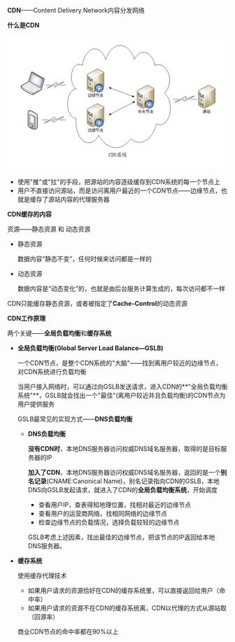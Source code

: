 **CDN**——Content Delivery Network内容分发网络



**什么是CDN**

![img](p/img_8.png)

* 使用"推"或"拉"的手段，把源站的内容逐级缓存到CDN系统的每一个节点上
* 用户不直接访问源站，而是访问离用户最近的一个CDN节点——边缘节点，也就是缓存了源站内容的代理服务器



**CDN缓存的内容**

资源——静态资源 和 动态资源

* 静态资源

  数据内容“静态不变”，任何时候来访问都是一样的

* 动态资源

  数据内容是“动态变化”的，也就是由后台服务计算生成的，每次访问都不一样

CDN只能缓存静态资源，或者被指定了**Cache-Control**的动态资源



**CDN工作原理**

两个关键——**全局负载均衡**和**缓存系统**

* **全局负载均衡(Global Server Load Balance—GSLB)**

  一个CDN节点，是整个CDN系统的"大脑"——找到离用户较近的边缘节点，对CDN系统进行负载均衡

  

  当用户接入网络时，可以通过向GSLB发送请求，进入CDN的**"全局负载均衡系统"**，GSLB就会找出一个"最佳"(离用户较近并且负载均衡)的CDN节点为用户提供服务

  

  GSLB最常见的实现方式——**DNS负载均衡**

  * **DNS负载均衡**

    **没有CDN时**，本地DNS服务器访问权威DNS域名服务器，取得的是目标服务器的IP

    **加入了CDN**，本地DNS服务器访问权威DNS域名服务器，返回的是一个**别名记录**(CNAME:Canonical Name)，别名记录指向CDN的GSLB，本地DNS向GSLB发起请求，就进入了CDN的**全局负载均衡系统**，开始调度

    * 查看用户IP，查表得知地理位置，找相对最近的边缘节点
    * 查看用户的运营商网络，找相同网络的边缘节点
    * 检查边缘节点的负载情况，选择负载较轻的边缘节点

    GSLB考虑上述因素，找出最佳的边缘节点，把该节点的IP返回给本地DNS服务器。

* **缓存系统**

  使用缓存代理技术

  * 如果用户请求的资源恰好在CDN的缓存系统里，可以直接返回给用户（命中率）
  * 如果用户请求的资源不在CDN的缓存系统离，CDN以代理的方式从源站取（回源率）

  商业CDN节点的命中率都在90%以上
